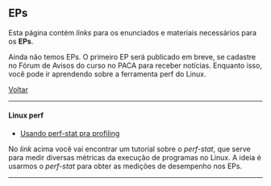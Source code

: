 ## EPs

Esta página contém *links* para os enunciados e materiais necessários para os
**EPs**.

Ainda não temos EPs. O primeiro EP será publicado em breve, se cadastre no
Fórum de Avisos do curso no PACA para receber notícias. Enquanto isso, você
pode ir aprendendo sobre a ferramenta perf do Linux.

[Voltar](./index.html)

---

#### Linux perf

- [Usando perf-stat pra profiling](https://perf.wiki.kernel.org/index.php/Tutorial#Counting_with_perf_stat)

No *link* acima você vai encontrar um tutorial sobre o *perf-stat*, que serve
para medir diversas métricas da execução de programas no Linux. A ideia é
usarmos o *perf-stat* para obter as medições de desempenho nos EPs.

---
